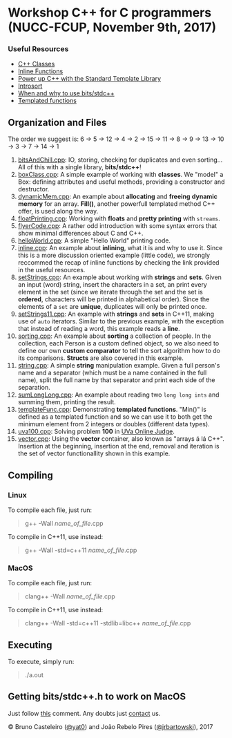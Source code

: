 # Workshop C++ for C programmers (NUCC-FCUP, November 9th, 2017)

### Useful Resources

* [C++ Classes](https://www.tutorialspoint.com/cplusplus/cpp_classes_objects.htm)
* [Inline Functions](http://www.geeksforgeeks.org/inline-functions-cpp/)
* [Power up C++ with the Standard Template Library](https://www.topcoder.com/community/data-science/data-science-tutorials/power-up-c-with-the-standard-template-library-part-1/)
* [Introsort](https://en.wikipedia.org/wiki/Introsort)
* [When and why to use bits/stdc++](https://www.quora.com/Is-it-good-practice-to-use-include-bits-stdc%2B%2B-h-in-programming-contests-instead-of-listing-a-lot-of-includes/answer/Khan-Sadh-Mostafa?srid=uCns7)
* [Templated functions](https://www.cprogramming.com/tutorial/templated_functions.html)

## Organization and Files

The order we suggest is: 6 -> 5 -> 12 -> 4 -> 2 -> 15 -> 11 -> 8 -> 9 -> 13 -> 10 -> 3 -> 7 -> 14 -> 1

1. [bitsAndChill.cpp](code/bitsAndChill.cpp): IO, storing, checking for duplicates and even sorting... All of this with a single library, **bits/stdc++**!
1. [boxClass.cpp](code/boxClass.cpp): A simple example of working with **classes**. We "model" a Box: defining attributes and useful methods, providing a constructor and destructor.
1. [dynamicMem.cpp](code/dynamicMem.cpp): An example about **allocating** and **freeing** **dynamic memory** for an array. **Fill()**, another powerfull templated method C++ offer, is used along the way.
1. [floatPrinting.cpp](code/floatPrinting.cpp): Working with **floats** and **pretty printing** with `streams`.
1. [flyerCode.cpp](code/flyerCode.cpp): A rather odd introduction with some syntax errors that show minimal differences about C and C++.
1. [helloWorld.cpp](code/helloWorld.cpp): A simple "Hello World" printing code.
1. [inline.cpp](code/inline.cpp): An example about **inlining**, what it is and why to use it. Since this is a more discussion oriented example (little code), we strongly reccommed the recap of inline functions by checking the link provided in the useful resources.
1. [setStrings.cpp](code/setStrings.cpp): An example about working with **strings** and **sets**. Given an input (word) string, insert the characters in a set, an print every element in the set (since we iterate through the set and the set is **ordered**, characters will be printed in alphabetical order). Since the elements of a `set` are **unique**, duplicates will only be printed once.
1. [setStrings11.cpp](code/setStrings11.cpp): An example with **strings** and **sets** in C++11, making use of `auto` iterators. Similar to the previous example, with the exception that instead of reading a word, this example reads a **line**.
1. [sorting.cpp](code/sorting.cpp): An example about **sorting** a collection of people. In the collection, each Person is a custom defined object, so we also need to define our own **custom comparator** to tell the sort algorithm how to do its comparisons. **Structs** are also covered in this example.
1. [string.cpp](code/string.cpp): A simple **string** manipulation example. Given a full person's name and a separator (which must be a name contained in the full name), split the full name by that separator and print each side of the separation.
1. [sumLongLong.cpp](code/sumLongLong.cpp): An example about reading two `long long ints` and summing them, printing the result.
1. [templateFunc.cpp](code/templateFunc.cpp): Demonstrating **templated functions**. "Min()" is defined as a templated function and so we can use it to both get the minimum element from 2 integers or doubles (different data types).
1. [uva100.cpp](code/uva100.cpp): Solving problem **100** in [UVa Online Judge](https://uva.onlinejudge.org/external/1/100.pdf).
1. [vector.cpp](code/vector.cpp): Using the **vector** container, also known as "arrays á lá C++". Insertion at the beginning, insertion at the end, removal and iteration is the set of vector functionallity shown in this example.

## Compiling

### Linux

To compile each file, just run:

> g++ -Wall *name_of_file*.cpp

To compile in C++11, use instead:

> g++ -Wall -std=c++11 *name_of_file*.cpp

### MacOS

To compile each file, just run:

> clang++ -Wall *name_of_file*.cpp

To compile in C++11, use instead:

> clang++ -Wall -std=c++11 -stdlib=libc++ *name_of_file*.cpp

## Executing

To execute, simply run:

> ./a.out

## Getting bits/stdc++.h to work on MacOS

Just follow [this](http://codeforces.com/blog/entry/8387?#comment-304303) comment. Any doubts just [contact](http://www.facebook.com/nucc-fcup) us.

&copy; Bruno Casteleiro ([@yat0](http://github.com/yat0/)) and João Rebelo Pires ([@jrbartowski](http://github.com/jrbartowski/)), 2017

